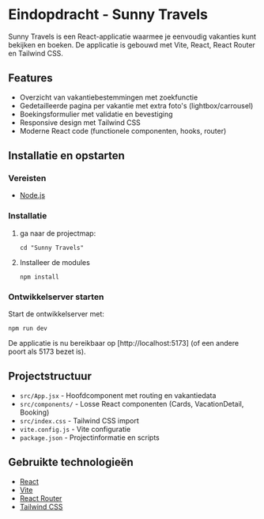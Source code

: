 # Eindopdracht - Sunny Travels

Sunny Travels is een React-applicatie waarmee je eenvoudig vakanties kunt bekijken en boeken. De applicatie is gebouwd met Vite, React, React Router en Tailwind CSS.

## Features

- Overzicht van vakantiebestemmingen met zoekfunctie
- Gedetailleerde pagina per vakantie met extra foto's (lightbox/carrousel)
- Boekingsformulier met validatie en bevestiging
- Responsive design met Tailwind CSS
- Moderne React code (functionele componenten, hooks, router)

## Installatie en opstarten

### Vereisten

- [Node.js](https://nodejs.org)

### Installatie

1. ga naar de projectmap:

   ``` 
   cd "Sunny Travels"
   ```

2. Installeer de modules

   ```
   npm install
   ```

### Ontwikkelserver starten

Start de ontwikkelserver met:

```
npm run dev
```

De applicatie is nu bereikbaar op [http://localhost:5173] (of een andere poort als 5173 bezet is).


## Projectstructuur

- `src/App.jsx` - Hoofdcomponent met routing en vakantiedata
- `src/components/` - Losse React componenten (Cards, VacationDetail, Booking)
- `src/index.css` - Tailwind CSS import
- `vite.config.js` - Vite configuratie
- `package.json` - Projectinformatie en scripts

## Gebruikte technologieën

- [React](https://react.dev/)
- [Vite](https://vitejs.dev/)
- [React Router](https://reactrouter.com/)
- [Tailwind CSS](https://tailwindcss.com/)